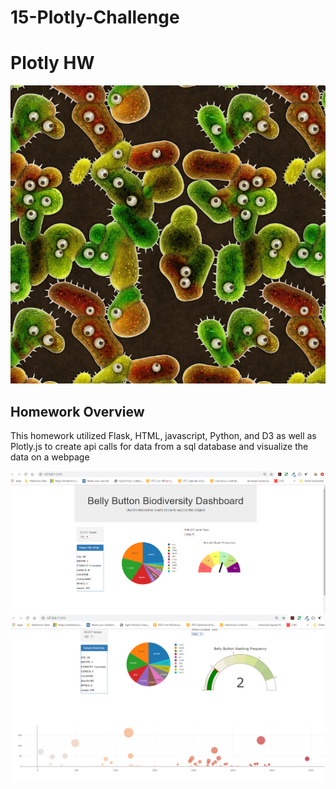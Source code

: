 # 15-Plotly-Challenge
<H1>Plotly HW</H1>
<img src = "https://github.com/UncleBacon/15-Plotly-Challenge/blob/master/Images/bacteria_by_filterforgedotcom.jpg" alt = "bacteria">

<H2>Homework Overview</H2>
<p>This homework utilized Flask, HTML, javascript, Python, and D3 as well as Plotly.js to create api calls for data from a sql database and visualize the data on a webpage</p>


<img src = "https://github.com/UncleBacon/15-Plotly-Challenge/blob/master/Images/Dashboard_Top.PNG" alt = "Website top view">

<img src = "https://github.com/UncleBacon/15-Plotly-Challenge/blob/master/Images/Dashboard_bottom.PNG" alt = "Website bottom view">
